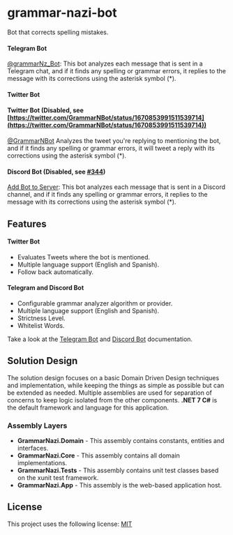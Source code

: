 # grammar-nazi-bot
Bot that corrects spelling mistakes.

#### Telegram Bot
[@grammarNz_Bot](https://t.me/grammarNz_Bot): This bot analyzes each message that is sent in a Telegram chat, and if it finds any spelling or grammar errors, it replies to the message with its corrections using the asterisk symbol (*).

#### Twitter Bot
#### Twitter Bot (Disabled, see [https://twitter.com/GrammarNBot/status/1670853991511539714](https://twitter.com/GrammarNBot/status/1670853991511539714))
[@GrammarNBot](https://twitter.com/GrammarNBot) Analyzes the tweet you're replying to mentioning the bot, and if it finds any spelling or grammar errors, it will tweet a reply with its corrections using the asterisk symbol (*).

#### Discord Bot (Disabled, see [#344](https://github.com/nminaya/grammar-nazi-bot/issues/344))
[Add Bot to Server](https://discord.com/oauth2/authorize?client_id=800422872770150431&permissions=523328&scope=bot): This bot analyzes each message that is sent in a Discord channel, and if it finds any spelling or grammar errors, it replies to the message with its corrections using the asterisk symbol (*).

## Features
#### Twitter Bot
- Evaluates Tweets where the bot is mentioned.
- Multiple language support (English and Spanish).
- Follow back automatically.
#### Telegram and Discord Bot
- Configurable grammar analyzer algorithm or provider.
- Multiple language support (English and Spanish).
- Strictness Level.
- Whitelist Words.

Take a look at the [Telegram Bot](https://github.com/nminaya/grammar-nazi-bot/wiki/GrammarNazi-Telegram-Bot) and [Discord Bot](https://github.com/nminaya/grammar-nazi-bot/wiki/GrammarNazi-Discord-Bot) documentation.

## Solution Design
The solution design focuses on a basic Domain Driven Design techniques and implementation, while keeping the things as simple as possible but can be extended as needed. Multiple assemblies are used for separation of concerns to keep logic isolated from the other components. **.NET 7 C#** is the default framework and language for this application.

### Assembly Layers
-   **GrammarNazi.Domain**  - This assembly contains constants, entities and interfaces.
-   **GrammarNazi.Core**  - This assembly contains all domain implementations.
-   **GrammarNazi.Tests**  - This assembly contains unit test classes based on the xunit test framework.
-   **GrammarNazi.App**  - This assembly is the web-based application host.

## License
This project uses the following license: [MIT](LICENSE)

